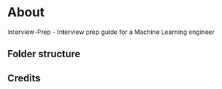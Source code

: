 # About

Interview-Prep - Interview prep guide for a Machine Learning engineer

## Folder structure 

## Credits

